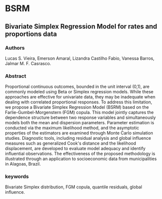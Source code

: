 # BSRM
## Bivariate Simplex Regression Model for rates and proportions data
### Authors
Lucas S. Vieira,
Emerson Amaral,
Lizandra Castilho Fabio,
Vanessa Barros,
Jalmar M. F. Casrasco.
### Abstract
Proportional continuous outcomes, bounded in the unit interval (0,1), are commonly modeled using Beta or Simplex regression models. While these approaches are effective for univariate data, they may be inadequate when dealing with correlated proportional responses. To address this limitation, we propose a Bivariate Simplex Regression Model (BSRM) based on the Farlie-Gumbel-Morgenstern (FGM) copula. This model jointly captures the dependence structure between two response variables and simultaneously models both the mean and dispersion parameters. Parameter estimation is conducted via the maximum likelihood method, and the asymptotic properties of the estimators are examined through Monte Carlo simulation studies. Diagnostic tools, including residual analysis and global influence measures such as generalized Cook's distance and the likelihood displacement, are developed to evaluate model adequacy and identify influential observations. The effectiveness of the proposed methodology is illustrated through an application to socioeconomic data from municipalities in Alagoas, Brazil.
### keywords
Bivariate Simplex distribution, FGM copula, quantile residuals, global influence.


